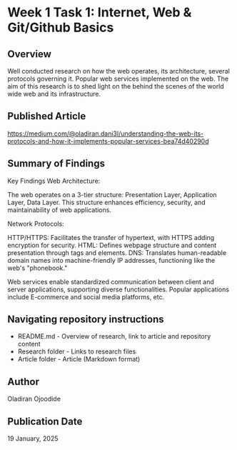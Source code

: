 # Week 1 Task 1: Internet, Web & Git/Github Basics

## Overview
Well conducted research on how the web operates, its architecture, several protocols governing it. Popular web services implemented on the web. The aim of this research is to shed light on the behind the scenes of the world wide web and its infrastructure.

## Published Article
https://medium.com/@oladiran.dani3l/understanding-the-web-its-protocols-and-how-it-implements-popular-services-bea74d40290d


## Summary of Findings
Key Findings
Web Architecture:

The web operates on a 3-tier structure:
Presentation Layer, Application Layer, Data Layer.
This structure enhances efficiency, security, and maintainability of web applications.

Network Protocols:

HTTP/HTTPS: Facilitates the transfer of hypertext, with HTTPS adding encryption for security.
HTML: Defines webpage structure and content presentation through tags and elements.
DNS: Translates human-readable domain names into machine-friendly IP addresses, functioning like the web's "phonebook."

Web services enable standardized communication between client and server applications, supporting diverse functionalities.
Popular applications include E-commerce and social media platforms, etc.

## Navigating repository instructions
- README.md - Overview of research, link to article and repository content
- Research folder - Links to research files
- Article folder - Article (Markdown format)


## Author
Oladiran Ojoodide 

## Publication Date
19 January, 2025

